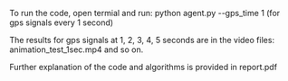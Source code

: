 To run the code, open termial and run:
python agent.py --gps_time 1  (for gps signals every 1 second)

The results for gps signals at 1, 2, 3, 4, 5 seconds are in the video files: animation_test_1sec.mp4 and so on.

Further explanation of the code and algorithms is provided in report.pdf
